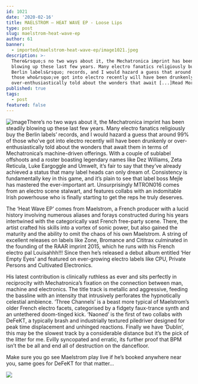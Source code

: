 ```yaml
---
id: 1021
date: '2020-02-16'
title: MAELSTROM – HEAT WAVE EP - Loose Lips
type: post
slug: maelstrom-heat-wave-ep
author: 61
banner:
  - imported/maelstrom-heat-wave-ep/image1021.jpeg
description: >-
  There&rsquo;s no two ways about it, the Mechatronica imprint has been steadily
  blowing up these last few years. Many electro fanatics religiously buy the
  Berlin labels&rsquo; records, and I would hazard a guess that around 99% of
  those who&rsquo;ve got into electro recently will have been drunkenly or
  over-enthusiastically told about the wonders that await [...]Read More...
published: true
tags:
  - post
featured: false
---
```

![image](../imported/maelstrom-heat-wave-ep/image1021.jpeg)There’s no two ways about it, the Mechatronica imprint has been steadily blowing up these last few years. Many electro fanatics religiously buy the Berlin labels’ records, and I would hazard a guess that around 99% of those who’ve got into electro recently will have been drunkenly or over-enthusiastically told about the wonders that await them in terms of Mechatronica’s machine-driven offerings. With a couple of sublabel offshoots and a roster boasting legendary names like Dez Williams, Zeta Reticula, Luke Eargoggle and Umwelt, it’s fair to say that they’ve already achieved a status that many label heads can only dream of. Consistency is fundamentally key in this game, and it’s plain to see that label boss Mejle has mastered the ever-important art. Unsurprisingly MTRON016 comes from an electro scene stalwart, and features collabs with an indomitable Irish powerhouse who is finally starting to get the reps he truly deserves. 

The ‘Heat Wave EP’ comes from Maelstrom, a French producer with a lucid history involving numerous aliases and forays constructed during his years intertwined with the categorically vast French free-party scene. There, the artist crafted his skills into a vortex of sonic power, but also gained the maturity and the ability to omit the chaos of his own Maelstrom. A string of excellent releases on labels like Zone, Bromance and Cititrax culminated in the founding of the RAAR imprint 2015, which he runs with his French electro pal Louisahhh!!! Since then he’s released a debut album entitled ‘Her Empty Eyes’ and featured on ever-growing electro labels like CPU, Private Persons and Cultivated Electronics.

His latest contribution is clinically ruthless as ever and sits perfectly in reciprocity with Mechatronica’s fixation on the connection between man, machine and electronics. The title track is metallic and aggressive, feeding the bassline with an intensity that intrusively perforates the hypnotically celestial ambience. ‘Three Channels’ is a beast more typical of Maelstrom’s older French electro facets, categorised by a fidgety faux-trance synth and an untethered doom-tinged kick. ‘Naoned’ is the first of two collabs with DeFeKT, a typically brash and industrially textured piledriver designed for peak time displacement and unhinged reactions. Finally we have ‘Dublin’, this may be the slowest track by a considerable distance but it’s the pick of the litter for me. Evilly syncopated and erratic, its further proof that BPM isn’t the be all and end all of destruction on the dancefloor.

Make sure you go see Maelstrom play live if he’s booked anywhere near you, same goes for DeFeKT for that matter…

![](/wp-content/uploads/live/img/wysiwyg/5e46b09c76b42.jpg)